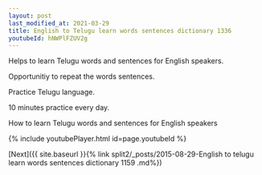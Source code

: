 ```yaml
---
layout: post
last_modified_at: 2021-03-29
title: English to Telugu learn words sentences dictionary 1336 
youtubeId: hNWPlFZUV2g
---
```

 
 
Helps to learn Telugu words and sentences for English speakers.

Opportunitiy to repeat the words sentences. 

Practice Telugu language. 
 
10 minutes practice every day. 
 
How to learn Telugu words and sentences for English speakers 
 
{% include youtubePlayer.html id=page.youtubeId %}
 
 
[Next]({{ site.baseurl }}{% link  split2/_posts/2015-08-29-English to telugu learn words sentences dictionary 1159 .md%})
 
